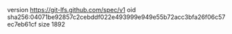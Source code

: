version https://git-lfs.github.com/spec/v1
oid sha256:04071be92857c2cebddf022e493999e949e55b72acc3bfa26f06c57ec7eb61cf
size 1892
